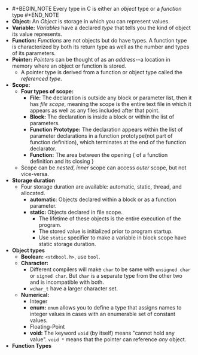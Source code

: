 - #+BEGIN_NOTE
  Every type in C is either an _object_ type or a _function_ type
  #+END_NOTE
- **Object:** An *Object* is storage in which you can represent values.
- **Variable:** *Variables* have a declared *type* that tells you the kind of object its value represents.
- **Function:** *Functions* are not objects but do have types. A function type is characterized by both its return type as well as the number and types of its parameters.
- **Pointer:** *Pointers* can be thought of as an *address*--a location in memory where an object or function is stored.
	- A pointer type is derived from a function or object type called the _referenced type_.
- **Scope:**
	- **Four types of scope:**
		- **File:** The declaration is outside any block or parameter list, then it has _file scope_, meaning the scope is the entire text file in which it appears as well as any files included after that point.
		- **Block:** The declaration is inside a block or within the list of parameters.
		- **Function Prototype:** The declaration appears within the list of parameter declarations in a function prototype(not part of function definition), which terminates at the end of the function declarator.
		- **Function:**  The area between the opening \{ of a function definition and its closing \}
	- Scope can be *nested*, _inner_ scope can access _outer_ scope, but not vice-versa.
- **Storage duration**
	- Four storage duration are available: automatic, static, thread, and allocated.
		- **automatic**: Objects declared within a block or as a function parameter.
		- **static:** Objects declared in file scope.
			- The lifetime of these objects is the entire execution of the program.
			- The stored value is initialized prior to program startup.
			- Use `static` specifier to make a variable in block scope have static storage duration.
- **Object types**
	- **Boolean:** `<stdbool.h>`, use `bool`.
	- **Character:**
		- Different compilers will make `char` to be same with `unsigned char` or `signed char`.  But `char` is a separate type from the other two and is incompatible with both.
		- `wchar_t` have a larger character set.
	- **Numerical:**
		- Integer
		- **enum:** `enum` allows you to define a type that assigns names to integer values in cases with an enumerable set of constant values.
		- Floating-Point
		- **void:** The keyword `void` (by itself) means "cannot hold any value". `void *` means that the pointer can reference _any_ object.
- **Function Types**